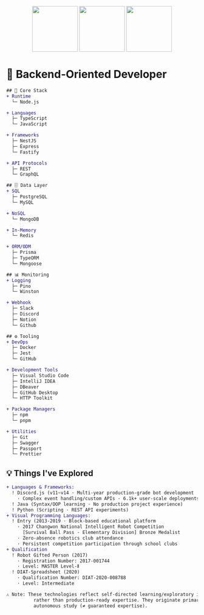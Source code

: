<p align="center">
  <img src="https://github.com/isnoa/isnoa/assets/64823926/13011613-cd83-462e-a495-b0a560ed4463" height="120">
  <img src="https://github.com/isnoa/isnoa/assets/64823926/27cdfa4c-2fb9-4441-83d8-7942d234753d" height="120">
  <img src="attachment:image.png" height="120">
</p>


# 🔧 Backend-Oriented Developer
```diff
## 🚀 Core Stack
+ Runtime
  └─ Node.js

+ Languages
  ├─ TypeScript
  └─ JavaScript

+ Frameworks
  ├─ NestJS
  ├─ Express
  └─ Fastify

+ API Protocols
  ├─ REST
  └─ GraphQL

## 🗄️ Data Layer
+ SQL
  ├─ PostgreSQL
  └─ MySQL

+ NoSQL
  └─ MongoDB

+ In-Memory
  └─ Redis

+ ORM/ODM
  ├─ Prisma
  ├─ TypeORM
  └─ Mongoose

## 📊 Monitoring
+ Logging
  ├─ Pino
  └─ Winston

+ Webhook
  ├─ Slack
  ├─ Discord
  ├─ Notion
  └─ Github

## ⚙️ Tooling
+ DevOps
  ├─ Docker
  ├─ Jest
  └─ GitHub

+ Development Tools
  ├─ Visual Studio Code
  ├─ IntelliJ IDEA
  ├─ DBeaver
  ├─ GitHub Desktop
  └─ HTTP Toolkit

+ Package Managers
  ├─ npm
  └─ pnpm

+ Utilities
  ├─ Git
  ├─ Swagger
  ├─ Passport
  └─ Prettier
```

## 💡 Things I've Explored
```diff
+ Languages & Frameworks:
  ! Discord.js (v11~v14 · Multi-year production-grade bot development  
    · Complex event handling/custom APIs · 6.1k+ user-scale deployments)
  ! Java (Syntax/OOP learning · No production project experience)
  ! Python (Scripting · REST API experiments)
+ Visual Programming Languages:
  ! Entry (2013-2019 · Block-based educational platform  
    · 2017 Changwon National Intelligent Robot Competition  
      [Survival Ball Pass - Elementary Division] Bronze Medalist  
    · Zero-absence robotics club attendance
    · Persistent competition participation through school clubs
+ Qualification
  ! Robot Gifted Person (2017)
    · Registration Number: 2017-001744
    · Level: MASTER Level-Ⅱ
  ! DIAT-Spreadsheet (2020)
    · Qualification Number: DIAT-2020-008788
    · Level: Intermediate

⚠️ Note: These technologies reflect self-directed learning/exploratory implementation  
          rather than production-ready expertise. They originate primarily from  
          autonomous study (≠ guaranteed expertise).
```
